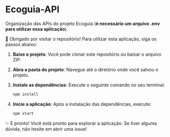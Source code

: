 # Ecoguia-API
Organização das APIs do projeto Ecoguia (**é necessário um arquivo .env para utilizar essa aplicação**).

🌟 Obrigado por visitar o repositório! Para utilizar esta aplicação, siga os passos abaixo:

1. **Baixe o projeto**: Você pode clonar este repositório ou baixar o arquivo ZIP.
   
2. **Abra a pasta do projeto**: Navegue até o diretório onde você salvou o projeto.

3. **Instale as dependências**: Execute o seguinte comando no seu terminal:
   ```bash
   npm install

4. **Inicie a aplicação**: Após a instalação das dependências, execute:
   ```bash
   npm start

✨ E pronto! Você está pronto para explorar a aplicação. Se tiver alguma dúvida, não hesite em abrir uma issue!
